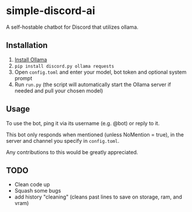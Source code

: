 # simple-discord-ai
A self-hostable chatbot for Discord that utilizes ollama.

## Installation
1. [Install Ollama](https://ollama.com/download/)
2. `pip install discord.py ollama requests`
3. Open `config.toml` and enter your model, bot token and optional system prompt
4. Run `run.py` (the script will automatically start the Ollama server if needed and pull your chosen model)

## Usage
To use the bot, ping it via its username (e.g. @bot) or reply to it.

This bot only responds when mentioned (unless NoMention = true), in the server and channel you specify in `config.toml`.

Any contributions to this would be greatly appreciated. 

## TODO
- Clean code up
- Squash some bugs
- add history "cleaning" (cleans past lines to save on storage, ram, and vram)